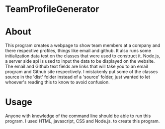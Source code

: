 # TeamProfileGenerator

# About
This program creates a webpage to show team members at a company and there respective profiles, things like email and github.
It also runs some initialization data test on the classes that were used to construct it.  Node.js, a server side api is used to
input the data to be displayed on the website. The email and Github text fields are links that will take you to an email program 
and Github site respectively. I mistakenly put some of the classes source in the 'dist' folder instead of a 'source' folder, just
wanted to let whoever's reading this to know to avoid confusion.


# Usage
Anyone with knowledge of the command line should be able to run this program.
I  used HTML, javascript, CSS and Node.js. to create this program.

